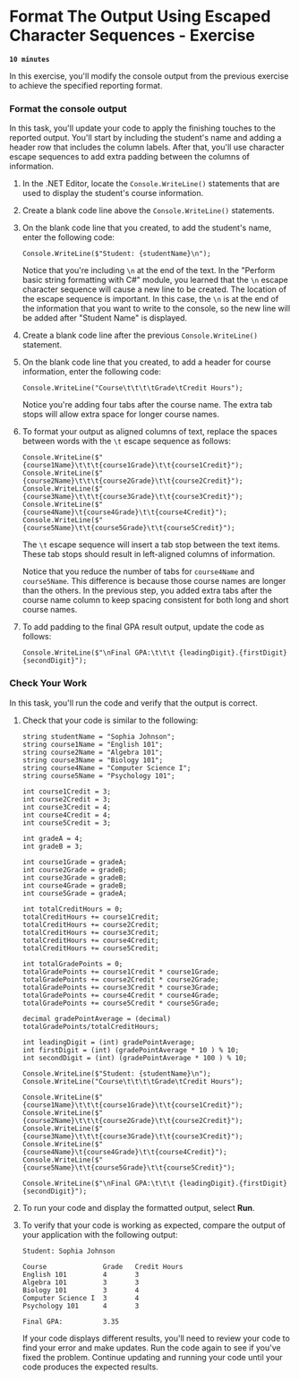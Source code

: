 # Format The Output Using Escaped Character Sequences - Exercise

**`10 minutes`**

In this exercise, you'll modify the console output from the previous exercise to achieve the specified reporting format.

### Format the console output

In this task, you'll update your code to apply the finishing touches to the reported output. You'll start by including the student's name and adding a header row that includes the column labels. After that, you'll use character escape sequences to add extra padding between the columns of information.

1. In the .NET Editor, locate the `Console.WriteLine()` statements that are used to display the student's course information.

2. Create a blank code line above the `Console.WriteLine()` statements.

3. On the blank code line that you created, to add the student's name, enter the following code:

     ```
     Console.WriteLine($"Student: {studentName}\n");
     ```

     Notice that you're including `\n` at the end of the text. In the "Perform basic string formatting with C#" module, you learned that the `\n` escape character sequence will cause a new line to be created. The location of the escape sequence is important. In this case, the `\n` is at the end of the information that you want to write to the console, so the new line will be added after "Student Name" is displayed.

4. Create a blank code line after the previous `Console.WriteLine()` statement.

5. On the blank code line that you created, to add a header for course information, enter the following code:

     ```
     Console.WriteLine("Course\t\t\t\tGrade\tCredit Hours");
     ```

     Notice you're adding four tabs after the course name. The extra tab stops will allow extra space for longer course names.

6. To format your output as aligned columns of text, replace the spaces between words with the `\t` escape sequence as follows:

     ```
     Console.WriteLine($"{course1Name}\t\t\t{course1Grade}\t\t{course1Credit}");
     Console.WriteLine($"{course2Name}\t\t\t{course2Grade}\t\t{course2Credit}");
     Console.WriteLine($"{course3Name}\t\t\t{course3Grade}\t\t{course3Credit}");
     Console.WriteLine($"{course4Name}\t{course4Grade}\t\t{course4Credit}");
     Console.WriteLine($"{course5Name}\t\t{course5Grade}\t\t{course5Credit}");
     ```

     The `\t` escape sequence will insert a tab stop between the text items. These tab stops should result in left-aligned columns of information.

     Notice that you reduce the number of tabs for `course4Name` and `course5Name`. This difference is because those course names are longer than the others. In the previous step, you added extra tabs after the course name column to keep spacing consistent for both long and short course names.

7. To add padding to the final GPA result output, update the code as follows:

     ```
     Console.WriteLine($"\nFinal GPA:\t\t\t {leadingDigit}.{firstDigit}{secondDigit}");
     ```

### Check Your Work

In this task, you'll run the code and verify that the output is correct.

1. Check that your code is similar to the following:

     ```
     string studentName = "Sophia Johnson";
     string course1Name = "English 101";
     string course2Name = "Algebra 101";
     string course3Name = "Biology 101";
     string course4Name = "Computer Science I";
     string course5Name = "Psychology 101";

     int course1Credit = 3;
     int course2Credit = 3;
     int course3Credit = 4;
     int course4Credit = 4;
     int course5Credit = 3;

     int gradeA = 4;
     int gradeB = 3;

     int course1Grade = gradeA;
     int course2Grade = gradeB;
     int course3Grade = gradeB;
     int course4Grade = gradeB;
     int course5Grade = gradeA;

     int totalCreditHours = 0;
     totalCreditHours += course1Credit;
     totalCreditHours += course2Credit;
     totalCreditHours += course3Credit;
     totalCreditHours += course4Credit;
     totalCreditHours += course5Credit;

     int totalGradePoints = 0;
     totalGradePoints += course1Credit * course1Grade;
     totalGradePoints += course2Credit * course2Grade;
     totalGradePoints += course3Credit * course3Grade;
     totalGradePoints += course4Credit * course4Grade;
     totalGradePoints += course5Credit * course5Grade;

     decimal gradePointAverage = (decimal) totalGradePoints/totalCreditHours;

     int leadingDigit = (int) gradePointAverage;
     int firstDigit = (int) (gradePointAverage * 10 ) % 10;
     int secondDigit = (int) (gradePointAverage * 100 ) % 10;

     Console.WriteLine($"Student: {studentName}\n");
     Console.WriteLine("Course\t\t\t\tGrade\tCredit Hours");

     Console.WriteLine($"{course1Name}\t\t\t{course1Grade}\t\t{course1Credit}");
     Console.WriteLine($"{course2Name}\t\t\t{course2Grade}\t\t{course2Credit}");
     Console.WriteLine($"{course3Name}\t\t\t{course3Grade}\t\t{course3Credit}");
     Console.WriteLine($"{course4Name}\t{course4Grade}\t\t{course4Credit}");
     Console.WriteLine($"{course5Name}\t\t{course5Grade}\t\t{course5Credit}");

     Console.WriteLine($"\nFinal GPA:\t\t\t {leadingDigit}.{firstDigit}{secondDigit}");
     ```

2. To run your code and display the formatted output, select **Run**.

3. To verify that your code is working as expected, compare the output of your application with the following output:

     ```
     Student: Sophia Johnson

     Course              Grade   Credit Hours	
     English 101         4       3
     Algebra 101         3       3
     Biology 101         3       4
     Computer Science I  3       4
     Psychology 101      4       3

     Final GPA:          3.35
     ```

     If your code displays different results, you'll need to review your code to find your error and make updates. Run the code again to see if you've fixed the problem. Continue updating and running your code until your code produces the expected results.